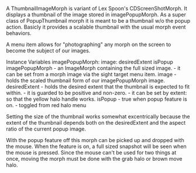 A ThumbnailImageMorph is variant of Lex Spoon's CDScreenShotMorph. It displays a thumbnail of the image stored in imagePopupMorph. As a super class of PopupThumbnail morph it is meant to be a thumbnail w/o the popup action. Basicly it provides a scalable thumbnail with the usual morph event behaviors.A menu item allows for "photographing" any morph on the screen to become the subject of our images.Instance Variables	imagePopupMorph:		<anImageMorph>	image: 					<aForm>	desiredExtent			<aPoint>	isPopup					<aBool>imagePopupMorph	- an ImageMorph containing the full sized image.	- it can be set from a morph image via the sight target menu item.image	- holds the scaled thumbnail form of our imagePopupMorph image.desiredExtent	- holds the desired extent that the thumbnail is expected to fit within.	- it is guarded to be positive and non-zero.	- it can be set by extent: so that the yellow halo handle works.isPopup	- true when popup feature is on.	- toggled from red halo menu		Setting the size of the thumbnail works somewhat excentrically because the extent of the thumbnail depends both on the desiredExtent and the aspect ratio of the current popup image. With the popup feature off this morph can be picked up and dropped with the mouse.When the feature is on, a full sized snapshot will be seen when the mouse is pressed.Since the mouse can't be used for two things at once, moving the morph must be done with the grab halo or brown move halo.